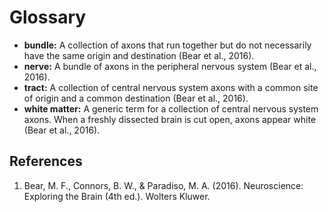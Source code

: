 # Glossary


- **bundle:** A collection of axons that run together but do not necessarily have the same origin and destination (Bear
  et al., 2016).
- **nerve:** A bundle of axons in the peripheral nervous system (Bear et al., 2016).
- **tract:** A collection of central nervous system axons with a common site of origin and a common destination (Bear et
  al., 2016).
- **white matter:** A generic term for a collection of central nervous system axons. When a freshly dissected brain is
  cut open, axons appear white (Bear et al., 2016).


## References

1. Bear, M. F., Connors, B. W., & Paradiso, M. A. (2016). Neuroscience: Exploring the Brain (4th ed.). Wolters Kluwer.
